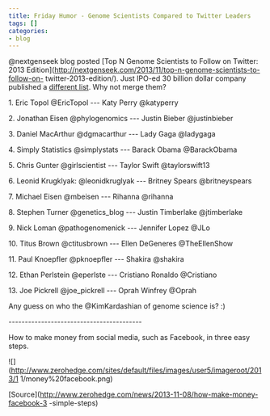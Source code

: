 ```yaml
---
title: Friday Humor - Genome Scientists Compared to Twitter Leaders
tags: []
categories:
- blog
---
```

@nextgenseek blog posted [Top N Genome Scientists to Follow on Twitter: 2013
Edition](http://nextgenseek.com/2013/11/top-n-genome-scientists-to-follow-on-
twitter-2013-edition/). Just IPO-ed 30 billion dollar company published a
[different list](http://twittercounter.com/pages/100). Why not merge them?
<!--more-->

1\. Eric Topol @EricTopol --- Katy Perry @katyperry

2\. Jonathan Eisen @phylogenomics --- Justin Bieber @justinbieber

3\. Daniel MacArthur @dgmacarthur --- Lady Gaga @ladygaga

4\. Simply Statistics @simplystats --- Barack Obama @BarackObama

5\. Chris Gunter @girlscientist --- Taylor Swift @taylorswift13

6\. Leonid Krugklyak: @leonidkruglyak --- Britney Spears @britneyspears

7\. Michael Eisen @mbeisen --- Rihanna @rihanna

8\. Stephen Turner @genetics_blog --- Justin Timberlake @jtimberlake

9\. Nick Loman @pathogenomenick --- Jennifer Lopez @JLo

10\. Titus Brown @ctitusbrown --- Ellen DeGeneres @TheEllenShow

11\. Paul Knoepfler @pknoepfler --- Shakira @shakira

12\. Ethan Perlstein @eperlste --- Cristiano Ronaldo @Cristiano

13\. Joe Pickrell @joe_pickrell --- Oprah Winfrey @Oprah

Any guess on who the @KimKardashian of genome science is? :)

\-----------------------------------------

How to make money from social media, such as Facebook, in three easy steps.

![](http://www.zerohedge.com/sites/default/files/images/user5/imageroot/2013/1
1/money%20facebook.png)

[Source](http://www.zerohedge.com/news/2013-11-08/how-make-money-facebook-3
-simple-steps)

